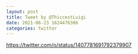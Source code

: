 ```yaml
--- 
layout: post 
title: Tweet by @ThiccestLuigi 
date: 2021-06-23 1624476306 
categories: twitter 
--- 
```

https://twitter.com/o/status/1407781691792379907